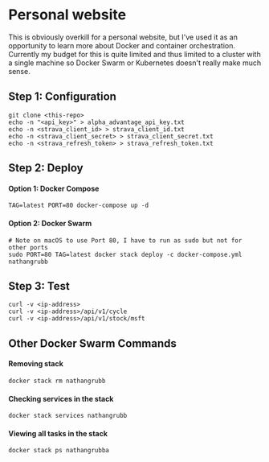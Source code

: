 # Personal website
This is obviously overkill for a personal website, but I've used it as an opportunity to learn more about Docker and container orchestration. Currently my budget for this is quite limited and thus limited to a cluster with a single machine so Docker Swarm or Kubernetes doesn't really make much sense.

## Step 1: Configuration
```
git clone <this-repo>
echo -n "<api_key>" > alpha_advantage_api_key.txt
echo -n <strava_client_id> > strava_client_id.txt
echo -n <strava_client_secret> > strava_client_secret.txt
echo -n <strava_refresh_token> > strava_refresh_token.txt
```

## Step 2: Deploy
#### Option 1: Docker Compose
```
TAG=latest PORT=80 docker-compose up -d
```
#### Option 2: Docker Swarm
```
# Note on macOS to use Port 80, I have to run as sudo but not for other ports
sudo PORT=80 TAG=latest docker stack deploy -c docker-compose.yml nathangrubb
```

## Step 3: Test
```
curl -v <ip-address>
curl -v <ip-address>/api/v1/cycle
curl -v <ip-address>/api/v1/stock/msft
```

## Other Docker Swarm Commands

#### Removing stack
```
docker stack rm nathangrubb
```

#### Checking services in the stack
```
docker stack services nathangrubb
```

#### Viewing all tasks in the stack
```
docker stack ps nathangrubba
```
